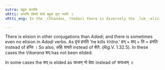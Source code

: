```yaml
---
sutra: बहुलं छन्दसि
vRtti: छन्दसि विषये शपो बहुलं लुग् भवति ॥
vRtti_eng: In the _Chhandas_ (Vedas) there is diversely the _luk_-elision of the _Vikarana_ शप् (III. 1. 68).

---
```

There is elision in other conjugations than _Adadi_; and there is sometimes even no elision in _Adadi_ verbs. As वृत्रं हनति 'he kills _Vritra_.' हन् + शप् + ति = हनति instead of हन्ति । So also, अहिः शयते instead of शेते. (_Rig_.V. 1.32.5). In these cases the _Vikarana_ शप् has not been elided.

In some cases the शप् is elided as त्राध्वम् नो देवाः instead of त्रायध्वम् ॥